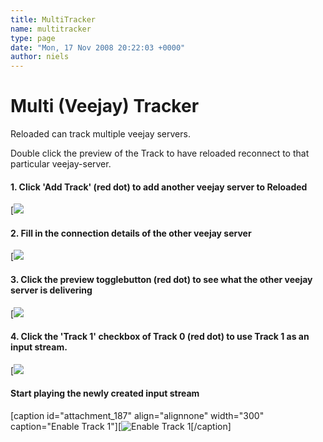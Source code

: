 ```yaml
---
title: MultiTracker
name: multitracker
type: page
date: "Mon, 17 Nov 2008 20:22:03 +0000"
author: niels
---
```

# Multi (Veejay) Tracker  

Reloaded can track multiple veejay servers.  

Double click the preview of the Track to have reloaded reconnect to that  
particular veejay-server.  


#### 1. Click 'Add Track' (red dot) to add another veejay server to Reloaded  

[![](/uploads/2008/11/mtstep1.png)  


#### 2. Fill in the connection details of the other veejay server  
[![](/uploads/2008/11/mtstep2.png)  


#### 3. Click the preview togglebutton (red dot) to see what the other veejay server is delivering  
[![](/uploads/2008/11/mtstep3.png)  


#### 4. Click the 'Track 1' checkbox of Track 0 (red dot) to use Track 1 as an input stream.  
[![](/uploads/2008/11/mtstep4.png)  


#### Start playing the newly created input stream  
[caption id="attachment_187" align="alignnone" width="300" caption="Enable Track 1"][![Enable Track 1](/uploads/2008/11/mtstep5.png)[/caption]